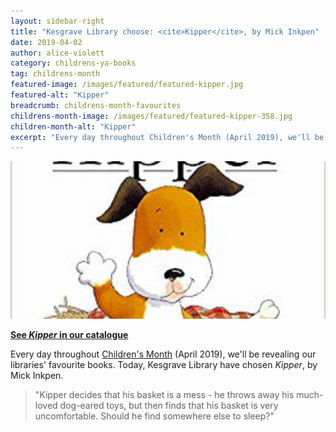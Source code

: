 ```yaml
---
layout: sidebar-right
title: "Kesgrave Library choose: <cite>Kipper</cite>, by Mick Inkpen"
date: 2019-04-02
author: alice-violett
category: childrens-ya-books
tag: childrens-month
featured-image: /images/featured/featured-kipper.jpg
featured-alt: "Kipper"
breadcrumb: childrens-month-favourites
childrens-month-image: /images/featured/featured-kipper-358.jpg
children-month-alt: "Kipper"
excerpt: "Every day throughout Children's Month (April 2019), we'll be revealing our libraries' favourite books. Today, Kesgrave Library have chosen <cite>Kipper</cite>, by Mick Inkpen."
---
```


![Kipper](/images/featured/featured-kipper.jpg)

**[See <cite>Kipper</cite> in our catalogue](https://suffolk.spydus.co.uk/cgi-bin/spydus.exe/ENQ/OPAC/BIBENQ?BRN=325106)**

Every day throughout [Children's Month](/childrens-month/) (April 2019), we'll be revealing our libraries' favourite books. Today, Kesgrave Library have chosen <cite>Kipper</cite>, by Mick Inkpen.

> "Kipper decides that his basket is a mess - he throws away his much-loved dog-eared toys, but then finds that his basket is very uncomfortable. Should he find somewhere else to sleep?"
